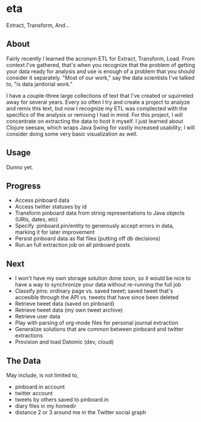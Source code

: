 # eta

Extract, Transform, And...

## About

Fairly recently I learned the acronym ETL for Extract, Transform, Load. From context I've gathered, that's when you recognize that the problem of getting your data ready for analysis and use is enough of a problem that you should consider it separately. "Most of our work," say the data scientists I've talked to, "is data janitorial work."

I have a couple-three large collections of text that I've created or squirreled away for several years. Every so often I try and create a project to analyze and remix this text, but now I recognize my ETL was complected with the specifics of the analysis or remixing I had in mind. For this project, I will concentrate on extracting the data to host it myself. I just learned about Clojure seesaw, which wraps Java Swing for vastly increased usability; I will consider doing some very basic visualization as well.

## Usage

Dunno yet.

## Progress

- Access pinboard data
- Access twitter statuses by id
- Transform pinboard data from string representations to Java objects (URIs, dates, etc)
- Specify :pinboard.pin/entity to generously accept errors in data, marking it for later improvement
- Persist pinboard data as flat files (putting off db decisions)
- Run an full extraction job on all pinboard posts

## Next

- I won't have my own storage solution done soon, so it would be nice to have a way to synchronize your data without re-running the full job
- Classify pins: ordinary page vs. saved tweet; saved tweet that's accesible through the API vs. tweets that have since been deleted
- Retrieve tweet data (saved on pinboard)
- Retrieve tweet data (my own tweet archive)
- Retrieve user data
- Play with parsing of org-mode files for personal journal extraction
- Generalize solutions that are common between pinboard and twitter extractions
- Provision and load Datomic (dev, cloud)

## The Data

May include, is not limited to, 

- pinboard.in account
- twitter account 
- tweets by others saved to pinboard.in
- diary files in my homedir
- distance 2 or 3 around me in the Twitter social graph
